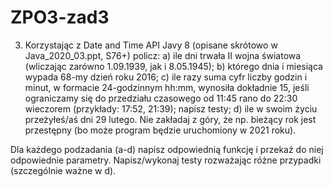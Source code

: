 # ZPO3-zad3

3.   Korzystając z Date and Time API Javy 8 (opisane skrótowo w Java_2020_03.ppt, S76+) policz:
a)	ile dni trwała II wojna światowa (wliczając zarówno 1.09.1939, jak i 8.05.1945);
b) 	którego dnia i miesiąca wypada 68-my dzień roku 2016;
c) 	ile razy suma cyfr liczby godzin i minut, w formacie 24-godzinnym hh:mm, wynosiła dokładnie 15, jeśli ograniczamy się do przedziału czasowego od 11:45 rano do 22:30 wieczorem (przykłady: 17:52, 21:39); napisz testy;
d)	ile w swoim życiu przeżyłeś/aś dni 29 lutego.  Nie zakładaj z góry, że np. bieżący rok jest przestępny (bo może program będzie uruchomiony w 2021 roku).

Dla każdego podzadania (a-d) napisz odpowiednią funkcję i przekaż do niej odpowiednie parametry. Napisz/wykonaj testy rozważając różne przypadki (szczególnie ważne w d).
